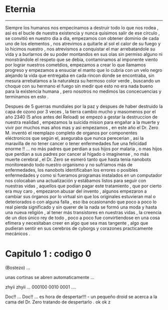 # Eternia
-----------------
Siempre los humanos nos empecinamos a destruir todo lo que nos rodea , asi es el bucle de nuestra existencia y nunca quisimos 
salir de ese círculo , se convitió en nuestro dia a dia, empezamos con obtener dominio de cada uno de los elementos , nos atrevimos a quitarle al sol el calor de su fuego y lo hicimos nuestro , nos atrevismos a conquistar el mar arrebatandole su vida y a burlarnos de 
su poder montandos en sus olas sin permiso alguno ni monstrándole el respeto que se debia, contaminamos al imponente viento por 
lograr nuestros cometdios, empezamos a crear lo que llamamos progreso y empezamos a ensuciar el manto que lo cubria 
con un velo negro alejando la vida que entregaba en cada rincon donde se encontraba, sin mesura arrebatamos a la naturaleza
su hermoso color verde , buscando  un choque con su hermano el fuego sin medir que esto no era nada bueno para la existencia 
humana , pero nosotros no medimos las concecuencias y terminamos en esto .

Despues de 5 guerras mundiales por la paz  y despues de haber destruido la capa de ozono por 3 veces , la tierra cambio mucho
y  masomenos por el año 2340 (5 años antes del Reload) se empezó  a gestar la destruccion de nuestra realidad , empezamos la 
suicida mision para engañar a la muerte y vivir por muchos mas años mas y asi empezamos , en este año el Dr. Zero M. inventó
el reemplazo completo de organos por componentes eléctronicos que según el,  aseguraba que nunca perecerian , asi  la 
maravilla de no tener cancer o tener enfermedades fue una felicidad enorme !! ... no más padres que perdian a sus hijos
por malaria , o mas hijos que perdian a sus padres por cancer al hígado o imagínense , no más muerte cerebral , el Dr. Zero
se esmeró tanto que hasta tenia nanobots monitoreando todo nuestro organismo y no sufriamos más de enfermedades, los nanobots
identificaban los errores o posibles enfermedades y como si fueramos programas instalados en un computador nos colocaban 
una actualización y estábamos listos para seguir con nuestras vidas , aquellos que podian pagar este tratamiento , que por cierto era muy caro , empezaron abusar del invento , algunos empezaron a cambiar sus órganos por lo virtual sin que los originales
estuvieran mal  o deteriorados o con alguna falla , eso iba ocasionando que poco a poco lo real pierda significado 
y sin querer de la nada se formó una moda y hasta una nueva religión , al tener más transistores en nuestras vidas , la creencia de un dios 
único rey de todo , poco a poco fue convirtiendose en una cosa efímera y necesitaban creer en algo que sea mas tangente , algo que pudieran sentir en sus cerebros de cyborgs y corazones practicamente mecánicos .

# Capitulo 1 : codigo 0

(Bostezo) ...

unas cortinas se abren automaticamente ...

zhyii zhyii ... 000100 0010 0001 ....

Doc!! ... Doc!! ... es hora de despertar!!! - un pequeño droid se acerca a la cama del Dr. Zero tratando de despertarlo .
ok ok z